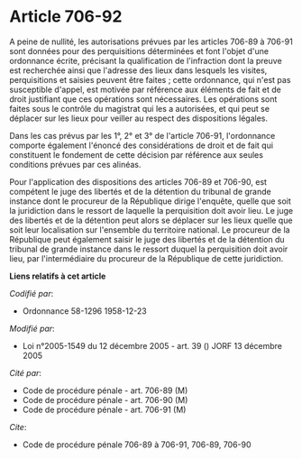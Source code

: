 # Article 706-92

A peine de nullité, les autorisations prévues par les articles 706-89 à 706-91 sont données pour des perquisitions
déterminées et font l'objet d'une ordonnance écrite, précisant la qualification de l'infraction dont la preuve est recherchée
ainsi que l'adresse des lieux dans lesquels les visites, perquisitions et saisies peuvent être faites ; cette ordonnance, qui
n'est pas susceptible d'appel, est motivée par référence aux éléments de fait et de droit justifiant que ces opérations sont
nécessaires. Les opérations sont faites sous le contrôle du magistrat qui les a autorisées, et qui peut se déplacer sur les
lieux pour veiller au respect des dispositions légales.

Dans les cas prévus par les 1°, 2° et 3° de l'article 706-91, l'ordonnance comporte également l'énoncé des considérations de
droit et de fait qui constituent le fondement de cette décision par référence aux seules conditions prévues par ces alinéas.

Pour l'application des dispositions des articles 706-89 et 706-90, est compétent le juge des libertés et de la détention du
tribunal de grande instance dont le procureur de la République dirige l'enquête, quelle que soit la juridiction dans le
ressort de laquelle la perquisition doit avoir lieu. Le juge des libertés et de la détention peut alors se déplacer sur les
lieux quelle que soit leur localisation sur l'ensemble du territoire national. Le procureur de la République peut également
saisir le juge des libertés et de la détention du tribunal de grande instance dans le ressort duquel la perquisition doit
avoir lieu, par l'intermédiaire du procureur de la République de cette juridiction.

**Liens relatifs à cet article**

_Codifié par_:

  - Ordonnance 58-1296 1958-12-23

_Modifié par_:

  - Loi n°2005-1549 du 12 décembre 2005 - art. 39 () JORF 13 décembre 2005

_Cité par_:

  - Code de procédure pénale - art. 706-89 (M)
  - Code de procédure pénale - art. 706-90 (M)
  - Code de procédure pénale - art. 706-91 (M)

_Cite_:

  - Code de procédure pénale 706-89 à 706-91, 706-89, 706-90
